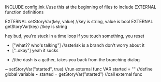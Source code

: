 INCLUDE config.ink //use this at the beginning of files to include EXTERNAL function definitions

EXTERNAL setStoryVar(key, value) //key is string, value is bool
EXTERNAL getStoryVar(key) //key is string

hey bud, you're stuck in a time loop
if you touch something, you reset
* ["what?? who's talking"] //asterisk is a branch
    don't worry about it
* ["..okay"]
    yeah it sucks
- //the dash is a gather, takes you back from the branching dialog

~ setStoryVar("started", true) //run external func
VAR started = "" //define global variable
~ started = getStoryVar("started") //call external func
